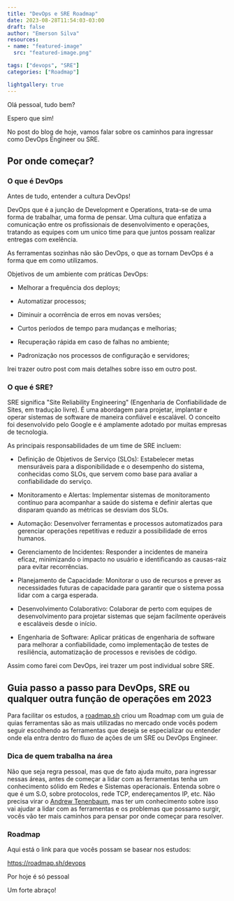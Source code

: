 ```yaml
---
title: "DevOps e SRE Roadmap"
date: 2023-08-28T11:54:03-03:00
draft: false
author: "Emerson Silva"
resources:
- name: "featured-image"
  src: "featured-image.png"

tags: ["devops", "SRE"]
categories: ["Roadmap"]

lightgallery: true
---
```


Olá pessoal, tudo bem?

Espero que sim! 

No post do blog de hoje, vamos falar sobre os caminhos para ingressar como DevOps Engineer ou SRE. 

## Por onde começar? 

### O que é DevOps

Antes de tudo, entender a cultura DevOps! 

DevOps que é a junção de Development e Operations, trata-se de uma forma de trabalhar, uma forma de pensar. Uma cultura que enfatiza a comunicação entre os profissionais de desenvolvimento e operações, tratando as equipes com um unico time para que juntos possam realizar entregas com exelência.

As ferramentas sozinhas não são DevOps, o que as tornam DevOps é a forma que em como utilizamos.

Objetivos de um ambiente com práticas DevOps:

- Melhorar a frequência dos deploys;

- Automatizar processos;

- Diminuir a ocorrência de erros em novas versões;

- Curtos períodos de tempo para mudanças e melhorias;

- Recuperação rápida em caso de falhas no ambiente;

- Padronização nos processos de configuração e servidores;

Irei trazer outro post com mais detalhes sobre isso em outro post. 

### O que é SRE? 

SRE significa "Site Reliability Engineering" (Engenharia de Confiabilidade de Sites, em tradução livre). É uma abordagem para projetar, implantar e operar sistemas de software de maneira confiável e escalável. O conceito foi desenvolvido pelo Google e é amplamente adotado por muitas empresas de tecnologia.

As principais responsabilidades de um time de SRE incluem:

- Definição de Objetivos de Serviço (SLOs): Estabelecer metas mensuráveis para a disponibilidade e o desempenho do sistema, conhecidas como SLOs, que servem como base para avaliar a confiabilidade do serviço.

- Monitoramento e Alertas: Implementar sistemas de monitoramento contínuo para acompanhar a saúde do sistema e definir alertas que disparam quando as métricas se desviam dos SLOs.

- Automação: Desenvolver ferramentas e processos automatizados para gerenciar operações repetitivas e reduzir a possibilidade de erros humanos.

- Gerenciamento de Incidentes: Responder a incidentes de maneira eficaz, minimizando o impacto no usuário e identificando as causas-raiz para evitar recorrências.

- Planejamento de Capacidade: Monitorar o uso de recursos e prever as necessidades futuras de capacidade para garantir que o sistema possa lidar com a carga esperada.

- Desenvolvimento Colaborativo: Colaborar de perto com equipes de desenvolvimento para projetar sistemas que sejam facilmente operáveis e escaláveis desde o início.

- Engenharia de Software: Aplicar práticas de engenharia de software para melhorar a confiabilidade, como implementação de testes de resiliência, automatização de processos e revisões de código.

Assim como farei com DevOps, irei trazer um post individual sobre SRE. 

## Guia passo a passo para DevOps, SRE ou qualquer outra função de operações em 2023

Para facilitar os estudos, a [roadmap.sh](https://roadmap.sh/roadmaps) criou um Roadmap com um guia de quias ferramentas são as mais utilizadas no mercado onde vocês podem seguir escolhendo as ferramentas que deseja se especializar ou entender onde ela entra dentro do fluxo de ações de um SRE ou DevOps Engineer. 

### Dica de quem trabalha na área 

Não que seja regra pessoal, mas que de fato ajuda muito, para ingressar nessas áreas, antes de começar a lidar com as ferramentas tenha um conhecimento sólido em Redes e Sistemas operacionais. Entenda sobre o que é um S.O, sobre protocolos, rede TCP, endereçamentos IP, etc. Não precisa virar o [Andrew Tenenbaum](https://www.amazon.com.br/s?i=stripbooks&rh=p_27%3AAndrew+Tanenbaum&s=relevancerank&text=Andrew+Tanenbaum&ref=dp_byline_sr_book_1), mas ter um conhecimento sobre isso vai ajudar a lidar com as ferramentas e os problemas que possamo surgir, vocês vão ter mais caminhos para pensar por onde começar para resolver. 

### Roadmap

Aqui está o link para que vocês possam se basear nos estudos: 

https://roadmap.sh/devops


Por hoje é só pessoal

Um forte abraço!